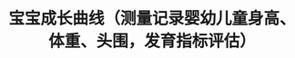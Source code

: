 ---
description: 界面确实不错，献给有爱的妈妈。
layout: post
results:
- primaryGenreName: Health & Fitness
  version: '1.0'
  artworkUrl100: http://a87.phobos.apple.com/us/r1000/012/Purple4/v4/ed/6f/73/ed6f73e1-69a0-08f3-34c2-8d6107e0ce42/mzl.vuregmet.png
  trackViewUrl: https://itunes.apple.com/cn/app/bao-bao-cheng-zhang-qu-xian/id681418749?mt=8&uo=4
  artworkUrl60: http://a1651.phobos.apple.com/us/r1000/046/Purple4/v4/19/d0/f4/19d0f47f-a79a-9f6c-ef26-10c9d97ffa53/icon.png
  userRatingCountForCurrentVersion: 6
  sellerName: Yi Ding
  supportedDevices:
  - iPadMini4G
  - iPadWifi
  - iPad2Wifi
  - iPodTouchFifthGen
  - iPhone5
  - iPhone-3GS
  - iPhone4
  - iPhone4S
  - iPadMini
  - iPad3G
  - iPodTouchourthGen
  - iPodTouchThirdGen
  - iPad23G
  - iPadFourthGen
  - iPadThirdGen
  - iPadThirdGen4G
  - iPadFourthGen4G
  genres:
  - 健康健美
  - 医疗
  trackName: 宝宝成长曲线（测量记录婴幼儿童身高、体重、头围，发育指标评估）
  description: '简介

    想了解宝宝的生长发育状况吗？

    和同龄小朋友相比成长状况如何？

    宝宝成长速记能提供方便快速的帮助。


    特点

    1 快速记录宝宝的身高、体重和头围数据；

    2 方便、直观地查看宝宝的历史记录；

    3 提供即时的基于世界卫生组织（WHO）的婴幼儿成长曲线百分位图作为您宝宝生长发育的参考；

    * 该比较数据年龄段为0-5岁

    4 支持分别记录多个宝宝的数据；

    5 支持将数据导出为CSV格式文件；

    6 支持数据打印，包括成长图表；

    7 支持将数据转为PDF格式并通过e-mail发送给亲朋好友。'
  price: 0
  trackId: 681418749
  releaseDate: '2013-08-09T06:56:16Z'
  screenshotUrls:
  - http://a1.mzstatic.com/us/r30/Purple6/v4/15/ee/7a/15ee7a47-73fa-ad03-2fe2-92a99eaa9cae/screen1136x1136.jpeg
  - http://a4.mzstatic.com/us/r30/Purple6/v4/11/37/77/11377736-bdd6-c77a-34d5-0c9a3a334e57/screen1136x1136.jpeg
  - http://a4.mzstatic.com/us/r30/Purple4/v4/11/e7/ed/11e7edd8-9fe1-dd75-ec7c-ff20c83582d3/screen1136x1136.jpeg
  - http://a2.mzstatic.com/us/r30/Purple/v4/72/d4/34/72d434fa-b916-0967-8b6b-7a7d1cb8b6e8/screen1136x1136.jpeg
  - http://a4.mzstatic.com/us/r30/Purple4/v4/7c/ea/45/7cea4542-f4ad-e5af-917a-b4e326c80b24/screen1136x1136.jpeg
  artistViewUrl: https://itunes.apple.com/cn/artist/yi-ding/id580551898?uo=4
  primaryGenreId: 6013
  userRatingCount: 6
  averageUserRatingForCurrentVersion: 5
  kind: software
  fileSizeBytes: '3533220'
  bundleId: com.nighp.firstyear.growth
  sellerUrl: http://nighp.com/growth
  trackContentRating: 4+
  artistName: Yi Ding
  trackCensoredName: 宝宝成长曲线（测量记录婴幼儿童身高、体重、头围，发育指标评估）
  isGameCenterEnabled: false
  contentAdvisoryRating: 4+
  languageCodesISO2A:
  - EN
  - ZH
  - ZH
  averageUserRating: 5
  features:
  - iosUniversal
  wrapperType: software
  artworkUrl512: http://a87.phobos.apple.com/us/r1000/012/Purple4/v4/ed/6f/73/ed6f73e1-69a0-08f3-34c2-8d6107e0ce42/mzl.vuregmet.png
  formattedPrice: 免费
  artistId: 580551898
  genreIds:
  - '6013'
  - '6020'
  currency: CNY
  ipadScreenshotUrls:
  - http://a3.mzstatic.com/us/r30/Purple4/v4/f0/17/60/f017601f-efda-7457-ea22-856e90bdf3f9/screen480x480.jpeg
  - http://a3.mzstatic.com/us/r30/Purple4/v4/01/bd/e9/01bde9e0-8bb9-3486-4db7-522b5f259e4c/screen480x480.jpeg
  - http://a4.mzstatic.com/us/r30/Purple/v4/b2/91/9e/b2919e23-12dd-35af-3b03-c9e48ff7e9f1/screen480x480.jpeg
  - http://a3.mzstatic.com/us/r30/Purple6/v4/61/0e/0d/610e0db7-821e-3c78-3294-3b6f320f411b/screen480x480.jpeg
  - http://a5.mzstatic.com/us/r30/Purple/v4/6a/79/7e/6a797eac-115f-6716-1da3-9c15df21a050/screen480x480.jpeg
category: 健康健美
tags: tag1
resultCount: 1
title: 宝宝成长曲线（测量记录婴幼儿童身高、体重、头围，发育指标评估）

---